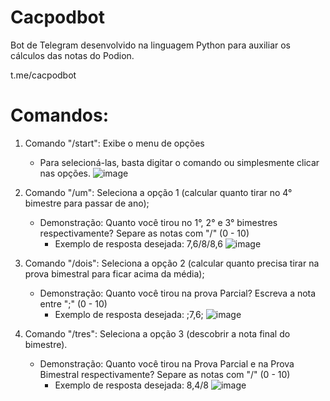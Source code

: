 # Cacpodbot
Bot de Telegram desenvolvido na linguagem Python para auxiliar os cálculos das notas do Podion. 

t.me/cacpodbot

# Comandos:
1) Comando "/start": Exibe o menu de opções
    - Para selecioná-las, basta digitar o comando ou simplesmente clicar nas opções.
      ![image](https://user-images.githubusercontent.com/63476124/133929409-95feff36-0185-4127-af03-5a967a341de2.png)

2) Comando "/um": Seleciona a opção 1 (calcular quanto tirar no 4° bimestre para passar de ano);
    - Demonstração: 
        Quanto você tirou no 1°, 2° e 3° bimestres respectivamente? Separe as notas com "/" (0 - 10)
        - Exemplo de resposta desejada: 7,6/8/8,6
    ![image](https://user-images.githubusercontent.com/63476124/133929451-79f9f304-7816-4f63-ad16-576cfa5a4db4.png)

3) Comando "/dois": Seleciona a opção 2 (calcular quanto precisa tirar na prova bimestral para ficar acima da média);
    - Demonstração: 
        Quanto você tirou na prova Parcial? Escreva a nota entre ";" (0 - 10)
        - Exemplo de resposta desejada: ;7,6;
    ![image](https://user-images.githubusercontent.com/63476124/133929487-2bfd9088-ab85-45e1-8c8c-f06713b4feb4.png)

4) Comando "/tres": Seleciona a opção 3 (descobrir a nota final do bimestre).
    - Demonstração: 
        Quanto você tirou na Prova Parcial e na Prova Bimestral respectivamente? Separe as notas com "/" (0 - 10)
        - Exemplo de resposta desejada: 8,4/8
    ![image](https://user-images.githubusercontent.com/63476124/133929520-9cd5ce0f-1692-401d-bfeb-037442407d3d.png)
